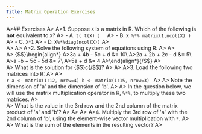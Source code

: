 ```yaml
---
Title: Matrix Operation Exercises
---
```



A>## Exercises
A>
A>1. Suppose `X` is a matrix in R. Which of the following is **not** equivalent to `X`?
A>  - A. `t( t(X) )  `
A>  - B. `X %*% matrix(1,ncol(X) ) `
A>  - C. `X*1`
A>  - D. `X%*%diag(ncol(X))`
A>  
A>
A>
A>2. Solve the following system of equations using R:
A>
A>    
A>    {$$}\begin{align*}
A>3a + 4b - 5c + d &= 10\\
A>2a + 2b + 2c - d &= 5\\
A>a -b + 5c - 5d &= 7\\
A>5a + d &= 4
A>\end{align*}{/$$}
A>    
A>    What is the solution for {$$}c{/$$}?
A>
A>
A>3. Load the following two matrices into R:
A>
A>    
    ```r
    a <- matrix(1:12, nrow=4)
    b <- matrix(1:15, nrow=3)
    ```
A>
A>    Note the dimension of 'a' and the dimension of 'b'.
A>
A>    In the question below, we will use the matrix multiplication operator in R, `%*%`, to multiply these two matrices.
A>    
A>    What is the value in the 3rd row and the 2nd column of the matrix product of 'a' and 'b'?
A>
A>
A>
A>4. Multiply the 3rd row of 'a' with the 2nd column of 'b', using the element-wise vector multiplication with `*`.
A>
A>    What is the sum of the elements in the resulting vector?
A>
